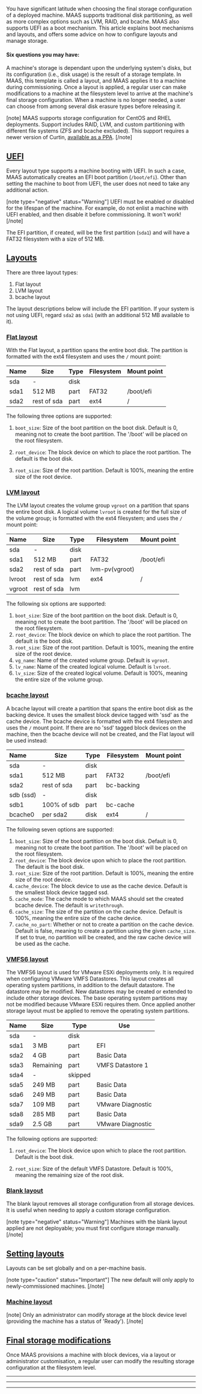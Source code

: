 <!-- deb-2-7-cli
||2.7|2.8|2.9|
|-----:|:-----:|:-----:|:-----:|
|Snap|[CLI](/t/storage/3102) ~ [UI](/t/storage/3103)|[CLI](/t/storage/3104) ~ [UI](/t/storage/3105)|[CLI](/t/storage/3106) ~ [UI](/t/storage/3107)|
|Packages|CLI ~ [UI](/t/storage/3109)|[CLI](/t/storage/3110) ~ [UI](/t/storage/3111)|[CLI](/t/storage/3112) ~ [UI](/t/storage/3113)|
 deb-2-7-cli -->

<!-- deb-2-7-ui
||2.7|2.8|2.9|
|-----:|:-----:|:-----:|:-----:|
|Snap|[CLI](/t/storage/3102) ~ [UI](/t/storage/3103)|[CLI](/t/storage/3104) ~ [UI](/t/storage/3105)|[CLI](/t/storage/3106) ~ [UI](/t/storage/3107)|
|Packages|[CLI](/t/storage/3108) ~ UI|[CLI](/t/storage/3110) ~ [UI](/t/storage/3111)|[CLI](/t/storage/3112) ~ [UI](/t/storage/3113)|
 deb-2-7-ui -->

<!-- deb-2-8-cli
||2.7|2.8|2.9|
|-----:|:-----:|:-----:|:-----:|
|Snap|[CLI](/t/storage/3102) ~ [UI](/t/storage/3103)|[CLI](/t/storage/3104) ~ [UI](/t/storage/3105)|[CLI](/t/storage/3106) ~ [UI](/t/storage/3107)|
|Packages|[CLI](/t/storage/3108) ~ [UI](/t/storage/3109)|CLI ~ [UI](/t/storage/3111)|[CLI](/t/storage/3112) ~ [UI](/t/storage/3113)|
 deb-2-8-cli -->

<!-- deb-2-8-ui
||2.7|2.8|2.9|
|-----:|:-----:|:-----:|:-----:|
|Snap|[CLI](/t/storage/3102) ~ [UI](/t/storage/3103)|[CLI](/t/storage/3104) ~ [UI](/t/storage/3105)|[CLI](/t/storage/3106) ~ [UI](/t/storage/3107)|
|Packages|[CLI](/t/storage/3108) ~ [UI](/t/storage/3109)|[CLI](/t/storage/3110) ~ UI|[CLI](/t/storage/3112) ~ [UI](/t/storage/3113)|
 deb-2-8-ui -->

<!-- deb-2-9-cli
||2.7|2.8|2.9|
|-----:|:-----:|:-----:|:-----:|
|Snap|[CLI](/t/storage/3102) ~ [UI](/t/storage/3103)|[CLI](/t/storage/3104) ~ [UI](/t/storage/3105)|[CLI](/t/storage/3106) ~ [UI](/t/storage/3107)|
|Packages|[CLI](/t/storage/3108) ~ [UI](/t/storage/3109)|[CLI](/t/storage/3110) ~ [UI](/t/storage/3111)|CLI ~ [UI](/t/storage/3113)|
 deb-2-9-cli -->

<!-- deb-2-9-ui
||2.7|2.8|2.9|
|-----:|:-----:|:-----:|:-----:|
|Snap|[CLI](/t/storage/3102) ~ [UI](/t/storage/3103)|[CLI](/t/storage/3104) ~ [UI](/t/storage/3105)|[CLI](/t/storage/3106) ~ [UI](/t/storage/3107)|
|Packages|[CLI](/t/storage/3108) ~ [UI](/t/storage/3109)|[CLI](/t/storage/3110) ~ [UI](/t/storage/3111)|[CLI](/t/storage/3112) ~ UI|
 deb-2-9-ui -->

<!-- snap-2-7-cli
||2.7|2.8|2.9|
|-----:|:-----:|:-----:|:-----:|
|Snap|CLI ~ [UI](/t/storage/3103)|[CLI](/t/storage/3104) ~ [UI](/t/storage/3105)|[CLI](/t/storage/3106) ~ [UI](/t/storage/3107)|
|Packages|[CLI](/t/storage/3108) ~ [UI](/t/storage/3109)|[CLI](/t/storage/3110) ~ [UI](/t/storage/3111)|[CLI](/t/storage/3112) ~ [UI](/t/storage/3113)|
 snap-2-7-cli -->

<!-- snap-2-7-ui
||2.7|2.8|2.9|
|-----:|:-----:|:-----:|:-----:|
|Snap|[CLI](/t/storage/3102) ~ UI|[CLI](/t/storage/3104) ~ [UI](/t/storage/3105)|[CLI](/t/storage/3106) ~ [UI](/t/storage/3107)|
|Packages|[CLI](/t/storage/3108) ~ [UI](/t/storage/3109)|[CLI](/t/storage/3110) ~ [UI](/t/storage/3111)|[CLI](/t/storage/3112) ~ [UI](/t/storage/3113)|
 snap-2-7-ui -->

<!-- snap-2-8-cli
||2.7|2.8|2.9|
|-----:|:-----:|:-----:|:-----:|
|Snap|[CLI](/t/storage/3102) ~ [UI](/t/storage/3103)|CLI ~ [UI](/t/storage/3105)|[CLI](/t/storage/3106) ~ [UI](/t/storage/3107)|
|Packages|[CLI](/t/storage/3108) ~ [UI](/t/storage/3109)|[CLI](/t/storage/3110) ~ [UI](/t/storage/3111)|[CLI](/t/storage/3112) ~ [UI](/t/storage/3113)|
 snap-2-8-cli -->

<!-- snap-2-8-ui
||2.7|2.8|2.9|
|-----:|:-----:|:-----:|:-----:|
|Snap|[CLI](/t/storage/3102) ~ [UI](/t/storage/3103)|[CLI](/t/storage/3104) ~ UI|[CLI](/t/storage/3106) ~ [UI](/t/storage/3107)|
|Packages|[CLI](/t/storage/3108) ~ [UI](/t/storage/3109)|[CLI](/t/storage/3110) ~ [UI](/t/storage/3111)|[CLI](/t/storage/3112) ~ [UI](/t/storage/3113)|
 snap-2-8-ui -->

<!-- snap-2-9-cli
||2.7|2.8|2.9|
|-----:|:-----:|:-----:|:-----:|
|Snap|[CLI](/t/storage/3102) ~ [UI](/t/storage/3103)|[CLI](/t/storage/3104) ~ [UI](/t/storage/3105)|CLI ~ [UI](/t/storage/3107)|
|Packages|[CLI](/t/storage/3108) ~ [UI](/t/storage/3109)|[CLI](/t/storage/3110) ~ [UI](/t/storage/3111)|[CLI](/t/storage/3112) ~ [UI](/t/storage/3113)|
 snap-2-9-cli -->

<!-- snap-2-9-ui
||2.7|2.8|2.9|
|-----:|:-----:|:-----:|:-----:|
|Snap|[CLI](/t/storage/3102) ~ [UI](/t/storage/3103)|[CLI](/t/storage/3104) ~ [UI](/t/storage/3105)|[CLI](/t/storage/3106) ~ UI|
|Packages|[CLI](/t/storage/3108) ~ [UI](/t/storage/3109)|[CLI](/t/storage/3110) ~ [UI](/t/storage/3111)|[CLI](/t/storage/3112) ~ [UI](/t/storage/3113)|
 snap-2-9-ui -->

You have significant latitude when choosing the final storage configuration of a deployed machine. MAAS supports traditional disk partitioning, as well as more complex options such as LVM, RAID, and bcache. MAAS also supports UEFI as a boot mechanism.  This article explains boot mechanisms and layouts, and offers some advice on how to configure layouts and manage storage.

#### Six questions you may have:

<!-- deb-2-7-cli
1. [How does UEFI booting work?](#heading--uefi)
2. [What kind of storage layouts are available?](#heading--layouts)
3. [How do I set global storage layouts?](#heading--setting-global-layouts)
4. [How do I set per-machine storage layouts?](#heading--per-machine-layouts)
5. [What storage modifications can I make at the filesystem level?](#heading--final-storage-modifications)
6. [How can I erase a disk?](/t/disk-erasure/2616)
 deb-2-7-cli -->

<!-- deb-2-7-ui
1. [How does UEFI booting work?](#heading--uefi)
2. [What kind of storage layouts are available?](#heading--layouts)
3. [How do I set global storage layouts?](#heading--setting-global-layouts)
4. [How do I set per-machine storage layouts?](#heading--per-machine-layouts)
5. [What storage modifications can I make at the filesystem level?](#heading--final-storage-modifications)
6. [How can I erase a disk?](/t/disk-erasure/2617)
 deb-2-7-ui -->

<!-- deb-2-8-cli
1. [How does UEFI booting work?](#heading--uefi)
2. [What kind of storage layouts are available?](#heading--layouts)
3. [How do I set global storage layouts?](#heading--setting-global-layouts)
4. [How do I set per-machine storage layouts?](#heading--per-machine-layouts)
5. [What storage modifications can I make at the filesystem level?](#heading--final-storage-modifications)
6. [How can I erase a disk?](/t/disk-erasure/2618)
 deb-2-8-cli -->

<!-- deb-2-8-ui
1. [How does UEFI booting work?](#heading--uefi)
2. [What kind of storage layouts are available?](#heading--layouts)
3. [How do I set global storage layouts?](#heading--setting-global-layouts)
4. [How do I set per-machine storage layouts?](#heading--per-machine-layouts)
5. [What storage modifications can I make at the filesystem level?](#heading--final-storage-modifications)
6. [How can I erase a disk?](/t/disk-erasure/2619)
 deb-2-8-ui -->

<!-- deb-2-9-cli
1. [How does UEFI booting work?](#heading--uefi)
2. [What kind of storage layouts are available?](#heading--layouts)
3. [How do I set global storage layouts?](#heading--setting-global-layouts)
4. [How do I set per-machine storage layouts?](#heading--per-machine-layouts)
5. [What storage modifications can I make at the filesystem level?](#heading--final-storage-modifications)
6. [How can I erase a disk?](/t/disk-erasure/2620)
 deb-2-9-cli -->

<!-- deb-2-9-ui
1. [How does UEFI booting work?](#heading--uefi)
2. [What kind of storage layouts are available?](#heading--layouts)
3. [How do I set global storage layouts?](#heading--setting-global-layouts)
4. [How do I set per-machine storage layouts?](#heading--per-machine-layouts)
5. [What storage modifications can I make at the filesystem level?](#heading--final-storage-modifications)
6. [How can I erase a disk?](/t/disk-erasure/2621)
 deb-2-9-ui -->

<!-- snap-2-7-cli
1. [How does UEFI booting work?](#heading--uefi)
2. [What kind of storage layouts are available?](#heading--layouts)
3. [How do I set global storage layouts?](#heading--setting-global-layouts)
4. [How do I set per-machine storage layouts?](#heading--per-machine-layouts)
5. [What storage modifications can I make at the filesystem level?](#heading--final-storage-modifications)
6. [How can I erase a disk?](/t/disk-erasure/2610)
 snap-2-7-cli -->

<!-- snap-2-7-ui
1. [How does UEFI booting work?](#heading--uefi)
2. [What kind of storage layouts are available?](#heading--layouts)
3. [How do I set global storage layouts?](#heading--setting-global-layouts)
4. [How do I set per-machine storage layouts?](#heading--per-machine-layouts)
5. [What storage modifications can I make at the filesystem level?](#heading--final-storage-modifications)
6. [How can I erase a disk?](/t/disk-erasure/2611)
 snap-2-7-ui -->

<!-- snap-2-8-cli
1. [How does UEFI booting work?](#heading--uefi)
2. [What kind of storage layouts are available?](#heading--layouts)
3. [How do I set global storage layouts?](#heading--setting-global-layouts)
4. [How do I set per-machine storage layouts?](#heading--per-machine-layouts)
5. [What storage modifications can I make at the filesystem level?](#heading--final-storage-modifications)
6. [How can I erase a disk?](/t/disk-erasure/2612)
 snap-2-8-cli -->

<!-- snap-2-8-ui
1. [How does UEFI booting work?](#heading--uefi)
2. [What kind of storage layouts are available?](#heading--layouts)
3. [How do I set global storage layouts?](#heading--setting-global-layouts)
4. [How do I set per-machine storage layouts?](#heading--per-machine-layouts)
5. [What storage modifications can I make at the filesystem level?](#heading--final-storage-modifications)
6. [How can I erase a disk?](/t/disk-erasure/2613)
 snap-2-8-ui -->

<!-- snap-2-9-cli
1. [How does UEFI booting work?](#heading--uefi)
2. [What kind of storage layouts are available?](#heading--layouts)
3. [How do I set global storage layouts?](#heading--setting-global-layouts)
4. [How do I set per-machine storage layouts?](#heading--per-machine-layouts)
5. [What storage modifications can I make at the filesystem level?](#heading--final-storage-modifications)
6. [How can I erase a disk?](/t/disk-erasure/2614)
 snap-2-9-cli -->

<!-- snap-2-9-ui
1. [How does UEFI booting work?](#heading--uefi)
2. [What kind of storage layouts are available?](#heading--layouts)
3. [How do I set global storage layouts?](#heading--setting-global-layouts)
4. [How do I set per-machine storage layouts?](#heading--per-machine-layouts)
5. [What storage modifications can I make at the filesystem level?](#heading--final-storage-modifications)
6. [How can I erase a disk?](/t/disk-erasure/2615)
 snap-2-9-ui -->

A machine's storage is dependant upon the underlying system's disks, but its configuration (i.e., disk usage) is the result of a storage template. In MAAS, this template is called a layout, and MAAS applies it to a machine during commissioning.  Once a layout is applied, a regular user can make modifications to a machine at the filesystem level to arrive at the machine's final storage configuration.  When a machine is no longer needed, a user can choose from among several disk erasure types before releasing it.

[note]
MAAS supports storage configuration for CentOS and RHEL deployments. Support includes RAID, LVM, and custom partitioning with different file systems (ZFS and bcache excluded). This support requires a newer version of Curtin, [available as a PPA](https://launchpad.net/ubuntu/+source/curtin).
[/note]

<a href="#heading--uefi"><h2 id="heading--uefi">UEFI</h2></a>

Every layout type supports a machine booting with UEFI. In such a case, MAAS automatically creates an EFI boot partition (`/boot/efi`). Other than setting the machine to boot from UEFI, the user does not need to take any additional action.

[note type="negative" status="Warning"]
UEFI must be enabled or disabled for the lifespan of the machine. For example, do not enlist a machine with UEFI enabled, and then disable it before commissioning. It won't work!
[/note]

The EFI partition, if created, will be the first partition (`sda1`) and will have a FAT32 filesystem with a size of 512 MB.

<a href="#heading--layouts"><h2 id="heading--layouts">Layouts</h2></a>

There are three layout types:

1.   Flat layout
2.   LVM layout
3.   bcache layout

The layout descriptions below will include the EFI partition. If your system is not using UEFI, regard `sda2` as `sda1` (with an additional 512 MB available to it).

<a href="#heading--flat-layout"><h3 id="heading--flat-layout">Flat layout</h3></a>

With the Flat layout, a partition spans the entire boot disk. The partition is formatted with the ext4 filesystem and uses the `/` mount point:

| Name | Size        | Type | Filesystem | Mount point |
|:-----|-------------|------|------------|-------------|
| sda  | -           | disk |            |             |
| sda1 | 512 MB      | part | FAT32      | /boot/efi   |
| sda2 | rest of sda | part | ext4       | /           |

The following three options are supported:

1. `boot_size`: Size of the boot partition on the boot disk. Default is 0, meaning not to create the boot partition. The '/boot' will be placed on the root filesystem.

2. `root_device`: The block device on which to place the root partition. The default is the boot disk.

3. `root_size`: Size of the root partition. Default is 100%, meaning the entire size of the root device.

<a href="#heading--lvm-layout"><h3 id="heading--lvm-layout">LVM layout</h3></a>

The LVM layout creates the volume group `vgroot` on a partition that spans the entire boot disk. A logical volume `lvroot` is created for the full size of the volume group; is formatted with the ext4 filesystem; and uses the `/` mount point:

| Name   | Size        | Type | Filesystem     | Mount point |
|:-------|-------------|------|----------------|-------------|
| sda    | -           | disk |                |             |
| sda1   | 512 MB      | part | FAT32          | /boot/efi   |
| sda2   | rest of sda | part | lvm-pv(vgroot) |             |
| lvroot | rest of sda | lvm  | ext4           | /           |
| vgroot | rest of sda | lvm  |                |             |

The following six options are supported:

1. `boot_size`: Size of the boot partition on the boot disk. Default is 0, meaning not to create the boot partition. The '/boot' will be placed on the root filesystem.
2. `root_device`: The block device on which to place the root partition. The default is the boot disk.
3. `root_size`: Size of the root partition. Default is 100%, meaning the entire size of the root device.
4. `vg_name`: Name of the created volume group. Default is `vgroot`.
5. `lv_name`: Name of the created logical volume. Default is `lvroot`.
6. `lv_size`: Size of the created logical volume. Default is 100%, meaning the entire size of the volume group.

<a href="#heading--bcache-layout"><h3 id="heading--bcache-layout">bcache layout</h3></a>

A bcache layout will create a partition that spans the entire boot disk as the backing device. It uses the smallest block device tagged with 'ssd' as the cache device. The bcache device is formatted with the ext4 filesystem and uses the `/` mount point. If there are no 'ssd' tagged block devices on the machine, then the bcache device will not be created, and the Flat layout will be used instead:

| Name      | Size        | Type | Filesystem | Mount point |
|:----------|-------------|------|------------|-------------|
| sda       | -           | disk |            |             |
| sda1      | 512 MB      | part | FAT32      | /boot/efi   |
| sda2      | rest of sda | part | bc-backing |             |
| sdb (ssd) | -           | disk |            |             |
| sdb1      | 100% of sdb | part | bc-cache   |             |
| bcache0   | per sda2    | disk | ext4       | /           |

The following seven options are supported:

1. `boot_size`: Size of the boot partition on the boot disk. Default is 0, meaning not to create the boot partition. The '/boot' will be placed on the root filesystem.
2. `root_device`: The block device upon which to place the root partition. The default is the boot disk.
3. `root_size`: Size of the root partition. Default is 100%, meaning the entire size of the root device.
4. `cache_device`: The block device to use as the cache device. Default is the smallest block device tagged ssd.
5. `cache_mode`: The cache mode to which MAAS should set the created bcache device. The default is `writethrough`.
6. `cache_size`: The size of the partition on the cache device. Default is 100%, meaning the entire size of the cache device.
7. `cache_no_part`: Whether or not to create a partition on the cache device. Default is false, meaning to create a partition using the given `cache_size`. If set to true, no partition will be created, and the raw cache device will be used as the cache.

<a href="#heading--vmfs6-layout"><h3 id="heading--vmfs6-layout">VMFS6 layout</h3></a>

The VMFS6 layout is used for VMware ESXi deployments only. It is required when configuring VMware VMFS Datastores. This layout creates all operating system partitions, in addition to the default datastore. The datastore may be modified.  New datastores may be created or extended to include other storage devices. The base operating system partitions may not be modified because VMware ESXi requires them. Once applied another storage layout must be applied to remove the operating system partitions.

| Name | Size      | Type    | Use               |
|:-----|-----------|---------|-------------------|
| sda  | -         | disk    |                   |
| sda1 | 3 MB      | part    | EFI               |
| sda2 | 4 GB      | part    | Basic Data        |
| sda3 | Remaining | part    | VMFS Datastore 1  |
| sda4 | -         | skipped |                   |
| sda5 | 249 MB    | part    | Basic Data        |
| sda6 | 249 MB    | part    | Basic Data        |
| sda7 | 109 MB    | part    | VMware Diagnostic |
| sda8 | 285 MB    | part    | Basic Data        |
| sda9 | 2.5 GB    | part    | VMware Diagnostic |

The following options are supported:

1. `root_device`: The block device upon which to place the root partition. Default is the boot disk.

2. `root_size`: Size of the default VMFS Datastore. Default is 100%, meaning the remaining size of the root disk.

<a href="#heading--blank-layout"><h3 id="heading--blank-layout">Blank layout</h3></a>

The blank layout removes all storage configuration from all storage devices. It is useful when needing to apply a custom storage configuration.

[note type="negative" status="Warning"]
Machines with the blank layout applied are not deployable; you must first configure storage manually.
[/note]

<a href="#heading--setting-global-layouts"><h2 id="heading--setting-global-layouts">Setting layouts</h2></a>

Layouts can be set globally and on a per-machine basis.

<!-- snap-2-7-ui snap-2-8-ui snap-2-9-ui deb-2-7-ui deb-2-8-ui deb-2-9-ui
All machines will have a default layout applied when commissioned. An administrator can configure the default layout on the 'Settings' page, under the 'Storage' tab.

<a href="https://discourse.maas.io/uploads/default/original/1X/80de3bc701552cd00bec707830accf380c214b17.png" target = "_blank"><img src="https://discourse.maas.io/uploads/default/original/1X/80de3bc701552cd00bec707830accf380c214b17.png"></a>
snap-2-7-ui snap-2-8-ui snap-2-9-ui deb-2-7-ui deb-2-8-ui deb-2-9-ui -->

<!-- snap-2-7-cli snap-2-8-cli snap-2-9-cli deb-2-7-cli deb-2-8-cli deb-2-9-cli
All machines will have a default layout applied when commissioned. To set the default storage layout for all machines:

```
maas $PROFILE maas set-config name=default_storage_layout value=$LAYOUT_TYPE
```

For example, to set the default layout to Flat:

```
maas $PROFILE maas set-config name=default_storage_layout value=flat
```

Important: The new default will only apply to newly-commissioned machines.

snap-2-7-cli snap-2-8-cli snap-2-9-cli deb-2-7-cli deb-2-8-cli deb-2-9-cli -->

[note type="caution" status="Important"]
The new default will only apply to newly-commissioned machines.
[/note]

<a href="#heading--per-machine-layouts"><h3 id="heading--per-machine-layouts">Machine layout</h3></a>

<!-- snap-2-7-ui snap-2-8-ui snap-2-9-ui deb-2-7-ui deb-2-8-ui deb-2-9-ui
An administrator can change the layout for a single machine as well as customise that layout providing this is done while the machine has a status of 'Ready'. This is only possible via the CLI: to see how, click the "CLI" option for your version and delivery method above.
snap-2-7-ui snap-2-8-ui snap-2-9-ui deb-2-7-ui deb-2-8-ui deb-2-9-ui -->

<!-- snap-2-7-cli snap-2-8-cli snap-2-9-cli deb-2-7-cli deb-2-8-cli deb-2-9-cli
An administrator can set a storage layout for a machine with a status of ‘Ready’ like this:

```
maas $PROFILE machine set-storage-layout $SYSTEM_ID storage_layout=$LAYOUT_TYPE [$OPTIONS]
```

For example, to set an LVM layout where the logical volume has a size of 5 GB:

```
maas $PROFILE machine set-storage-layout $SYSTEM_ID storage_layout=lvm lv_size=5368709120

```
You must specify all storage sizes in bytes.

This action will remove the configuration that may exist on any block device.
snap-2-7-cli snap-2-8-cli snap-2-9-cli deb-2-7-cli deb-2-8-cli deb-2-9-cli -->

[note]
Only an administrator can modify storage at the block device level (providing the machine has a status of 'Ready').
[/note]

<a href="#heading--final-storage-modifications"><h2 id="heading--final-storage-modifications">Final storage modifications</h2></a>

Once MAAS provisions a machine with block devices, via a layout or administrator customisation, a regular user can modify the resulting storage configuration at the filesystem level.


------
****
------
